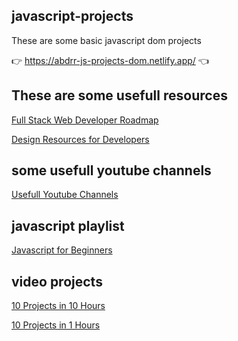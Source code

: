 ## javascript-projects

These are some basic javascript dom projects

👉 https://abdrr-js-projects-dom.netlify.app/ 👈

## These are some usefull resources

[Full Stack Web Developer Roadmap](https://redblink.com/become-full-stack-developer-2019-roadmap/)

[Design Resources for Developers](https://github.com/bradtraversy/design-resources-for-developers)

## some usefull youtube channels

[Usefull Youtube Channels](https://www.youtube.com/watch?v=BZRLKDlSaAI)

## javascript playlist

[Javascript for Beginners](https://www.youtube.com/watch?v=hdI2bqOjy3c&list=PLillGF-RfqbbnEGy3ROiLWk7JMCuSyQtX)

## video projects

[10 Projects in 10 Hours](https://www.youtube.com/watch?v=dtKciwk_si4)

[10 Projects in 1 Hours](https://www.youtube.com/watch?v=8GPPJpiLqHk)
